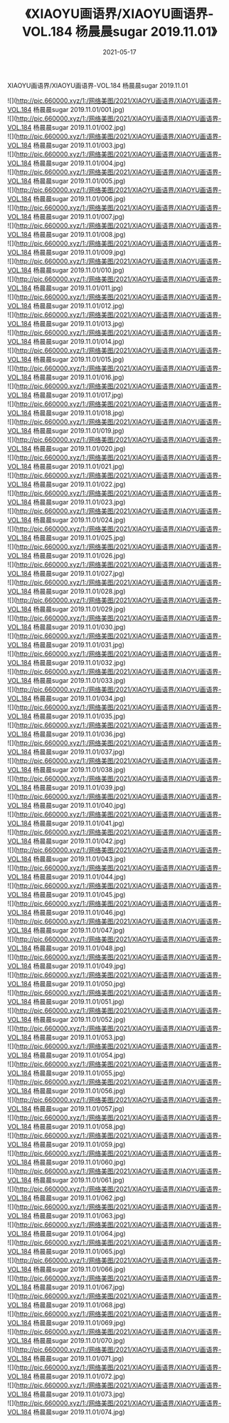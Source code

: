 ﻿---
layout: post
title:  《XIAOYU画语界/XIAOYU画语界-VOL.184 杨晨晨sugar 2019.11.01》
date:   2021-05-17
img: http://pic.660000.xyz/1:/网络美图/2021/XIAOYU画语界/XIAOYU画语界-VOL.184 杨晨晨sugar 2019.11.01/000.jpg
categories: [美女, 清纯, 唯美]
---

XIAOYU画语界/XIAOYU画语界-VOL.184 杨晨晨sugar 2019.11.01

 ![](http://pic.660000.xyz/1:/网络美图/2021/XIAOYU画语界/XIAOYU画语界-VOL.184 杨晨晨sugar 2019.11.01/001.jpg) <br>![](http://pic.660000.xyz/1:/网络美图/2021/XIAOYU画语界/XIAOYU画语界-VOL.184 杨晨晨sugar 2019.11.01/002.jpg) <br>![](http://pic.660000.xyz/1:/网络美图/2021/XIAOYU画语界/XIAOYU画语界-VOL.184 杨晨晨sugar 2019.11.01/003.jpg) <br>![](http://pic.660000.xyz/1:/网络美图/2021/XIAOYU画语界/XIAOYU画语界-VOL.184 杨晨晨sugar 2019.11.01/004.jpg) <br>![](http://pic.660000.xyz/1:/网络美图/2021/XIAOYU画语界/XIAOYU画语界-VOL.184 杨晨晨sugar 2019.11.01/005.jpg) <br>![](http://pic.660000.xyz/1:/网络美图/2021/XIAOYU画语界/XIAOYU画语界-VOL.184 杨晨晨sugar 2019.11.01/006.jpg) <br>![](http://pic.660000.xyz/1:/网络美图/2021/XIAOYU画语界/XIAOYU画语界-VOL.184 杨晨晨sugar 2019.11.01/007.jpg) <br>![](http://pic.660000.xyz/1:/网络美图/2021/XIAOYU画语界/XIAOYU画语界-VOL.184 杨晨晨sugar 2019.11.01/008.jpg) <br>![](http://pic.660000.xyz/1:/网络美图/2021/XIAOYU画语界/XIAOYU画语界-VOL.184 杨晨晨sugar 2019.11.01/009.jpg) <br>![](http://pic.660000.xyz/1:/网络美图/2021/XIAOYU画语界/XIAOYU画语界-VOL.184 杨晨晨sugar 2019.11.01/010.jpg) <br>![](http://pic.660000.xyz/1:/网络美图/2021/XIAOYU画语界/XIAOYU画语界-VOL.184 杨晨晨sugar 2019.11.01/011.jpg) <br>![](http://pic.660000.xyz/1:/网络美图/2021/XIAOYU画语界/XIAOYU画语界-VOL.184 杨晨晨sugar 2019.11.01/012.jpg) <br>![](http://pic.660000.xyz/1:/网络美图/2021/XIAOYU画语界/XIAOYU画语界-VOL.184 杨晨晨sugar 2019.11.01/013.jpg) <br>![](http://pic.660000.xyz/1:/网络美图/2021/XIAOYU画语界/XIAOYU画语界-VOL.184 杨晨晨sugar 2019.11.01/014.jpg) <br>![](http://pic.660000.xyz/1:/网络美图/2021/XIAOYU画语界/XIAOYU画语界-VOL.184 杨晨晨sugar 2019.11.01/015.jpg) <br>![](http://pic.660000.xyz/1:/网络美图/2021/XIAOYU画语界/XIAOYU画语界-VOL.184 杨晨晨sugar 2019.11.01/016.jpg) <br>![](http://pic.660000.xyz/1:/网络美图/2021/XIAOYU画语界/XIAOYU画语界-VOL.184 杨晨晨sugar 2019.11.01/017.jpg) <br>![](http://pic.660000.xyz/1:/网络美图/2021/XIAOYU画语界/XIAOYU画语界-VOL.184 杨晨晨sugar 2019.11.01/018.jpg) <br>![](http://pic.660000.xyz/1:/网络美图/2021/XIAOYU画语界/XIAOYU画语界-VOL.184 杨晨晨sugar 2019.11.01/019.jpg) <br>![](http://pic.660000.xyz/1:/网络美图/2021/XIAOYU画语界/XIAOYU画语界-VOL.184 杨晨晨sugar 2019.11.01/020.jpg) <br>![](http://pic.660000.xyz/1:/网络美图/2021/XIAOYU画语界/XIAOYU画语界-VOL.184 杨晨晨sugar 2019.11.01/021.jpg) <br>![](http://pic.660000.xyz/1:/网络美图/2021/XIAOYU画语界/XIAOYU画语界-VOL.184 杨晨晨sugar 2019.11.01/022.jpg) <br>![](http://pic.660000.xyz/1:/网络美图/2021/XIAOYU画语界/XIAOYU画语界-VOL.184 杨晨晨sugar 2019.11.01/023.jpg) <br>![](http://pic.660000.xyz/1:/网络美图/2021/XIAOYU画语界/XIAOYU画语界-VOL.184 杨晨晨sugar 2019.11.01/024.jpg) <br>![](http://pic.660000.xyz/1:/网络美图/2021/XIAOYU画语界/XIAOYU画语界-VOL.184 杨晨晨sugar 2019.11.01/025.jpg) <br>![](http://pic.660000.xyz/1:/网络美图/2021/XIAOYU画语界/XIAOYU画语界-VOL.184 杨晨晨sugar 2019.11.01/026.jpg) <br>![](http://pic.660000.xyz/1:/网络美图/2021/XIAOYU画语界/XIAOYU画语界-VOL.184 杨晨晨sugar 2019.11.01/027.jpg) <br>![](http://pic.660000.xyz/1:/网络美图/2021/XIAOYU画语界/XIAOYU画语界-VOL.184 杨晨晨sugar 2019.11.01/028.jpg) <br>![](http://pic.660000.xyz/1:/网络美图/2021/XIAOYU画语界/XIAOYU画语界-VOL.184 杨晨晨sugar 2019.11.01/029.jpg) <br>![](http://pic.660000.xyz/1:/网络美图/2021/XIAOYU画语界/XIAOYU画语界-VOL.184 杨晨晨sugar 2019.11.01/030.jpg) <br>![](http://pic.660000.xyz/1:/网络美图/2021/XIAOYU画语界/XIAOYU画语界-VOL.184 杨晨晨sugar 2019.11.01/031.jpg) <br>![](http://pic.660000.xyz/1:/网络美图/2021/XIAOYU画语界/XIAOYU画语界-VOL.184 杨晨晨sugar 2019.11.01/032.jpg) <br>![](http://pic.660000.xyz/1:/网络美图/2021/XIAOYU画语界/XIAOYU画语界-VOL.184 杨晨晨sugar 2019.11.01/033.jpg) <br>![](http://pic.660000.xyz/1:/网络美图/2021/XIAOYU画语界/XIAOYU画语界-VOL.184 杨晨晨sugar 2019.11.01/034.jpg) <br>![](http://pic.660000.xyz/1:/网络美图/2021/XIAOYU画语界/XIAOYU画语界-VOL.184 杨晨晨sugar 2019.11.01/035.jpg) <br>![](http://pic.660000.xyz/1:/网络美图/2021/XIAOYU画语界/XIAOYU画语界-VOL.184 杨晨晨sugar 2019.11.01/036.jpg) <br>![](http://pic.660000.xyz/1:/网络美图/2021/XIAOYU画语界/XIAOYU画语界-VOL.184 杨晨晨sugar 2019.11.01/037.jpg) <br>![](http://pic.660000.xyz/1:/网络美图/2021/XIAOYU画语界/XIAOYU画语界-VOL.184 杨晨晨sugar 2019.11.01/038.jpg) <br>![](http://pic.660000.xyz/1:/网络美图/2021/XIAOYU画语界/XIAOYU画语界-VOL.184 杨晨晨sugar 2019.11.01/039.jpg) <br>![](http://pic.660000.xyz/1:/网络美图/2021/XIAOYU画语界/XIAOYU画语界-VOL.184 杨晨晨sugar 2019.11.01/040.jpg) <br>![](http://pic.660000.xyz/1:/网络美图/2021/XIAOYU画语界/XIAOYU画语界-VOL.184 杨晨晨sugar 2019.11.01/041.jpg) <br>![](http://pic.660000.xyz/1:/网络美图/2021/XIAOYU画语界/XIAOYU画语界-VOL.184 杨晨晨sugar 2019.11.01/042.jpg) <br>![](http://pic.660000.xyz/1:/网络美图/2021/XIAOYU画语界/XIAOYU画语界-VOL.184 杨晨晨sugar 2019.11.01/043.jpg) <br>![](http://pic.660000.xyz/1:/网络美图/2021/XIAOYU画语界/XIAOYU画语界-VOL.184 杨晨晨sugar 2019.11.01/044.jpg) <br>![](http://pic.660000.xyz/1:/网络美图/2021/XIAOYU画语界/XIAOYU画语界-VOL.184 杨晨晨sugar 2019.11.01/045.jpg) <br>![](http://pic.660000.xyz/1:/网络美图/2021/XIAOYU画语界/XIAOYU画语界-VOL.184 杨晨晨sugar 2019.11.01/046.jpg) <br>![](http://pic.660000.xyz/1:/网络美图/2021/XIAOYU画语界/XIAOYU画语界-VOL.184 杨晨晨sugar 2019.11.01/047.jpg) <br>![](http://pic.660000.xyz/1:/网络美图/2021/XIAOYU画语界/XIAOYU画语界-VOL.184 杨晨晨sugar 2019.11.01/048.jpg) <br>![](http://pic.660000.xyz/1:/网络美图/2021/XIAOYU画语界/XIAOYU画语界-VOL.184 杨晨晨sugar 2019.11.01/049.jpg) <br>![](http://pic.660000.xyz/1:/网络美图/2021/XIAOYU画语界/XIAOYU画语界-VOL.184 杨晨晨sugar 2019.11.01/050.jpg) <br>![](http://pic.660000.xyz/1:/网络美图/2021/XIAOYU画语界/XIAOYU画语界-VOL.184 杨晨晨sugar 2019.11.01/051.jpg) <br>![](http://pic.660000.xyz/1:/网络美图/2021/XIAOYU画语界/XIAOYU画语界-VOL.184 杨晨晨sugar 2019.11.01/052.jpg) <br>![](http://pic.660000.xyz/1:/网络美图/2021/XIAOYU画语界/XIAOYU画语界-VOL.184 杨晨晨sugar 2019.11.01/053.jpg) <br>![](http://pic.660000.xyz/1:/网络美图/2021/XIAOYU画语界/XIAOYU画语界-VOL.184 杨晨晨sugar 2019.11.01/054.jpg) <br>![](http://pic.660000.xyz/1:/网络美图/2021/XIAOYU画语界/XIAOYU画语界-VOL.184 杨晨晨sugar 2019.11.01/055.jpg) <br>![](http://pic.660000.xyz/1:/网络美图/2021/XIAOYU画语界/XIAOYU画语界-VOL.184 杨晨晨sugar 2019.11.01/056.jpg) <br>![](http://pic.660000.xyz/1:/网络美图/2021/XIAOYU画语界/XIAOYU画语界-VOL.184 杨晨晨sugar 2019.11.01/057.jpg) <br>![](http://pic.660000.xyz/1:/网络美图/2021/XIAOYU画语界/XIAOYU画语界-VOL.184 杨晨晨sugar 2019.11.01/058.jpg) <br>![](http://pic.660000.xyz/1:/网络美图/2021/XIAOYU画语界/XIAOYU画语界-VOL.184 杨晨晨sugar 2019.11.01/059.jpg) <br>![](http://pic.660000.xyz/1:/网络美图/2021/XIAOYU画语界/XIAOYU画语界-VOL.184 杨晨晨sugar 2019.11.01/060.jpg) <br>![](http://pic.660000.xyz/1:/网络美图/2021/XIAOYU画语界/XIAOYU画语界-VOL.184 杨晨晨sugar 2019.11.01/061.jpg) <br>![](http://pic.660000.xyz/1:/网络美图/2021/XIAOYU画语界/XIAOYU画语界-VOL.184 杨晨晨sugar 2019.11.01/062.jpg) <br>![](http://pic.660000.xyz/1:/网络美图/2021/XIAOYU画语界/XIAOYU画语界-VOL.184 杨晨晨sugar 2019.11.01/063.jpg) <br>![](http://pic.660000.xyz/1:/网络美图/2021/XIAOYU画语界/XIAOYU画语界-VOL.184 杨晨晨sugar 2019.11.01/064.jpg) <br>![](http://pic.660000.xyz/1:/网络美图/2021/XIAOYU画语界/XIAOYU画语界-VOL.184 杨晨晨sugar 2019.11.01/065.jpg) <br>![](http://pic.660000.xyz/1:/网络美图/2021/XIAOYU画语界/XIAOYU画语界-VOL.184 杨晨晨sugar 2019.11.01/066.jpg) <br>![](http://pic.660000.xyz/1:/网络美图/2021/XIAOYU画语界/XIAOYU画语界-VOL.184 杨晨晨sugar 2019.11.01/067.jpg) <br>![](http://pic.660000.xyz/1:/网络美图/2021/XIAOYU画语界/XIAOYU画语界-VOL.184 杨晨晨sugar 2019.11.01/068.jpg) <br>![](http://pic.660000.xyz/1:/网络美图/2021/XIAOYU画语界/XIAOYU画语界-VOL.184 杨晨晨sugar 2019.11.01/069.jpg) <br>![](http://pic.660000.xyz/1:/网络美图/2021/XIAOYU画语界/XIAOYU画语界-VOL.184 杨晨晨sugar 2019.11.01/070.jpg) <br>![](http://pic.660000.xyz/1:/网络美图/2021/XIAOYU画语界/XIAOYU画语界-VOL.184 杨晨晨sugar 2019.11.01/071.jpg) <br>![](http://pic.660000.xyz/1:/网络美图/2021/XIAOYU画语界/XIAOYU画语界-VOL.184 杨晨晨sugar 2019.11.01/072.jpg) <br>![](http://pic.660000.xyz/1:/网络美图/2021/XIAOYU画语界/XIAOYU画语界-VOL.184 杨晨晨sugar 2019.11.01/073.jpg) <br>![](http://pic.660000.xyz/1:/网络美图/2021/XIAOYU画语界/XIAOYU画语界-VOL.184 杨晨晨sugar 2019.11.01/074.jpg) <br>